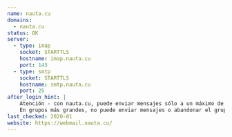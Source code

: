 ```yaml
---
name: nauta.cu
domains:
  - nauta.cu
status: OK
server:
  - type: imap
    socket: STARTTLS
    hostname: imap.nauta.cu
    port: 143
  - type: smtp
    socket: STARTTLS
    hostname: smtp.nauta.cu
    port: 25
after_login_hint: |
    Atención - con nauta.cu, puede enviar mensajes sólo a un máximo de 20 personas a la vez.
    En grupos más grandes, no puede enviar mensajes o abandonar el grupo.
last_checked: 2020-01
website: https://webmail.nauta.cu/
---
```


